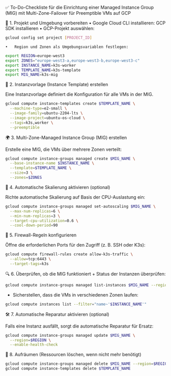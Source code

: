 ✅ To-Do-Checkliste für die Einrichtung einer Managed Instance Group (MIG) mit Multi-Zone-Failover für Preemptible VMs auf GCP

🔧 1. Projekt und Umgebung vorbereiten
	•	Google Cloud CLI installieren: GCP SDK installieren
	•	GCP-Projekt auswählen:
```bash
gcloud config set project [PROJECT_ID]
```
	•	Region und Zonen als Umgebungsvariablen festlegen:
```bash
export REGION=europe-west3
export ZONES="europe-west3-a,europe-west3-b,europe-west3-c"
export INSTANCE_NAME=k3s-worker
export TEMPLATE_NAME=k3s-template
export MIG_NAME=k3s-mig
```
📄 2. Instanzvorlage (Instance Template) erstellen

Eine Instanzvorlage definiert die Konfiguration für alle VMs in der MIG.
```bash
gcloud compute instance-templates create $TEMPLATE_NAME \
  --machine-type=e2-small \
  --image-family=ubuntu-2204-lts \
  --image-project=ubuntu-os-cloud \
  --tags=k3s,worker \
  --preemptible
```
🌍 3. Multi-Zone-Managed Instance Group (MIG) erstellen

Erstelle eine MIG, die VMs über mehrere Zonen verteilt:
```bash
gcloud compute instance-groups managed create $MIG_NAME \
  --base-instance-name $INSTANCE_NAME \
  --template=$TEMPLATE_NAME \
  --size=3 \
  --zones=$ZONES
```
🔄 4. Automatische Skalierung aktivieren (optional)

Richte automatische Skalierung auf Basis der CPU-Auslastung ein:
```bash
gcloud compute instance-groups managed set-autoscaling $MIG_NAME \
  --max-num-replicas=6 \
  --min-num-replicas=3 \
  --target-cpu-utilization=0.6 \
  --cool-down-period=90
```
🔐 5. Firewall-Regeln konfigurieren

Öffne die erforderlichen Ports für den Zugriff (z. B. SSH oder K3s):
```bash
gcloud compute firewall-rules create allow-k3s-traffic \
  --allow=tcp:6443 \
  --target-tags=k3s
```
🔍 6. Überprüfen, ob die MIG funktioniert
	+	Status der Instanzen überprüfen:
```bash
gcloud compute instance-groups managed list-instances $MIG_NAME --region=$REGION
```

+ Sicherstellen, dass die VMs in verschiedenen Zonen laufen:
```bash
gcloud compute instances list --filter="name~'$INSTANCE_NAME'"
```
🛠️ 7. Automatische Reparatur aktivieren (optional)

Falls eine Instanz ausfällt, sorgt die automatische Reparatur für Ersatz:
```bash
gcloud compute instance-groups managed update $MIG_NAME \
  --region=$REGION \
  --enable-health-check
```
🧹 8. Aufräumen (Ressourcen löschen, wenn nicht mehr benötigt)
```bash
gcloud compute instance-groups managed delete $MIG_NAME --region=$REGION
gcloud compute instance-templates delete $TEMPLATE_NAME
```

